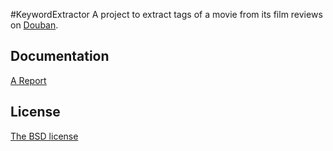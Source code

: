 #KeywordExtractor
A project to extract tags of a movie from its film reviews on [Douban](http://movie.douban.com).

## Documentation
[A Report](https://github.com/SiuTo/KeywordExtractor/blob/master/report/report.pdf)

## License
[The BSD license]((https://github.com/SiuTo/KeywordExtractor/blob/master/LICENSE))

